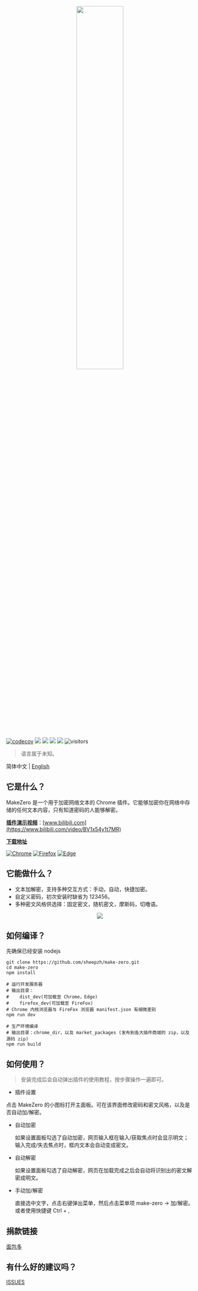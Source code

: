 <div align="center">
	<img src="./doc/img/banner.jpeg" width="50%">
</div>

[![codecov](https://codecov.io/gh/sheepzh/make-zero/branch/main/graph/badge.svg?token=S98QSBSKCR&style=flat-square)](https://codecov.io/gh/sheepzh/make-zero)
[![](https://www.travis-ci.com/sheepzh/make-zero.svg?branch=main)](https://www.travis-ci.com/sheepzh/make-zero.svg?branch=main)
[![](https://img.shields.io/github/license/sheepzh/make-zero)](https://github.com/sheepzh/make-zero/blob/main/LICENSE)
[![](https://img.shields.io/badge/license-Anti%20996-blue)](https://github.com/996icu/996.ICU)
[![](https://img.shields.io/github/v/release/sheepzh/make-zero)](https://github.com/sheepzh/make-zero/releases)
![visitors](https://visitor-badge.glitch.me/badge?page_id=sheepzh.make-zero)

> 语言属于未知。

简体中文 | [English](./README.en.md)

## 它是什么？

MakeZero 是一个用于加密网络文本的 Chrome 插件。它能够加密你在网络中存储的任何文本内容，只有知道密码的人能够解密。

<u>**插件演示视频**</u>：[www.bilibili.com](https://www.bilibili.com/video/BV1x54y1t7MR)

<u>**下载地址**</u>

[![Chrome](https://img.shields.io/chrome-web-store/v/ihpcojcdiclghnggnlkcinbmfpomefcc?label=Google%20Chrome)](https://chrome.google.com/webstore/detail/%E7%BD%91%E8%B4%B9%E5%BE%88%E8%B4%B5-%E4%B8%8A%E7%BD%91%E6%97%B6%E9%97%B4%E7%BB%9F%E8%AE%A1/ihpcojcdiclghnggnlkcinbmfpomefcc?hl=zh-CN)
[![Firefox](https://img.shields.io/amo/v/2688458?color=green&label=Mozilla%20Firefox)](https://addons.mozilla.org/zh-CN/firefox/addon/make-zero/)
[![Edge](https://img.shields.io/badge/dynamic/json?label=Microsoft%20Edge&query=%24.version&url=https%3A%2F%2Fmicrosoftedge.microsoft.com%2Faddons%2Fgetproductdetailsbycrxid%2Fgkjmpdoddilgcfoeokeajfecogaaocol)](https://microsoftedge.microsoft.com/addons/detail/timer-running-browsin/gkjmpdoddilgcfoeokeajfecogaaocol)

## 它能做什么？

- 文本加解密，支持多种交互方式：手动，自动，快捷加密。
- 自定义密码，初次安装时缺省为 123456。
- 多种密文风格供选择：固定密文，随机密文，摩斯码，切噜语。

<div align="center">
  <img src="./doc/img/use-in-douban.gif">
</div>

## 如何编译？

先确保已经安装 nodejs

```shell
git clone https://github.com/sheepzh/make-zero.git
cd make-zero
npm install

# 运行开发服务器
# 输出目录：
#    dist_dev(可加载至 Chrome，Edge)
#    firefox_dev(可加载至 FireFox)
# Chrome 内核浏览器与 FireFox 浏览器 manifest.json 有细微差别
npm run dev

# 生产环境编译
# 输出目录：chrome_dir，以及 market_packages (发布到各大插件商城的 zip，以及源码 zip)
npm run build
```

## 如何使用？

> 安装完成后会自动弹出插件的使用教程，按步骤操作一遍即可。

- 插件设置

点击 MakeZero 的小图标打开主面板。可在该界面修改密码和密文风格，以及是否自动加/解密。

- 自动加密

  如果设置面板勾选了自动加密，网页输入框在输入/获取焦点时会显示明文；输入完成/失去焦点时，框内文本会自动变成密文。

- 自动解密

  如果设置面板勾选了自动解密，网页在加载完成之后会自动将识别出的密文解密成明文。

- 手动加/解密

  直接选中文字，点击右键弹出菜单，然后点击菜单项 make-zero -> 加/解密。或者使用快捷键 Ctrl + ,

## 捐款链接

[面包多](https://mianbaoduo.com/o/bread/mbd-YZqUmJtx)

## 有什么好的建议吗？

[ISSUES](https://github.com/sheepzh/make-zero/issues/new)
